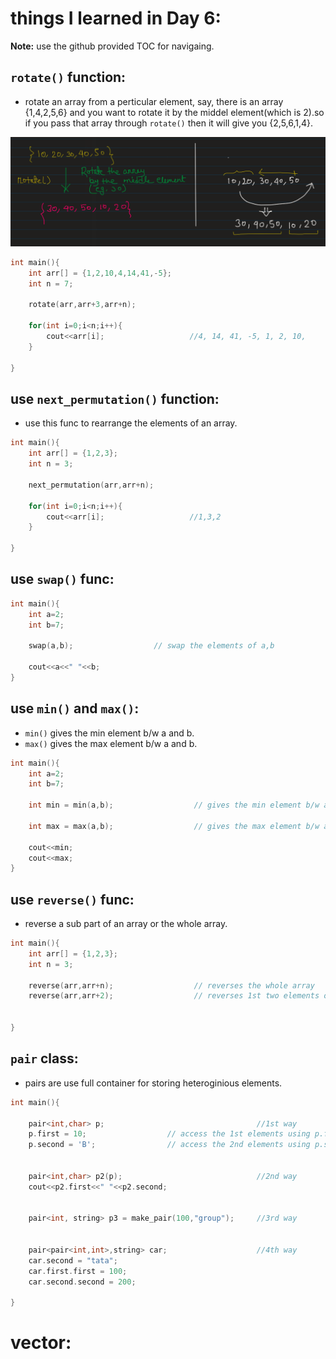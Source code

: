 
# things I learned in Day 6:
**Note:** use the github provided TOC for navigaing.


## `rotate()` function:
- rotate an array from a perticular element, say, there is an array {1,4,2,5,6} and you want to rotate it by the middel element(which is 2).so if you pass that array through `rotate()` then it will give you {2,5,6,1,4}.

<p align="center">
    <img src="../imgs/rotate.png">
</p>

```cpp
int main(){
    int arr[] = {1,2,10,4,14,41,-5};
    int n = 7;
    
    rotate(arr,arr+3,arr+n);            

    for(int i=0;i<n;i++){
        cout<<arr[i];                   //4, 14, 41, -5, 1, 2, 10, 
    }

}
```

## use `next_permutation()` function:
- use this func to rearrange the elements of an array.
```cpp
int main(){
    int arr[] = {1,2,3};
    int n = 3;
    
    next_permutation(arr,arr+n);            

    for(int i=0;i<n;i++){
        cout<<arr[i];                   //1,3,2 
    }

}

```

## use `swap()` func:
```cpp
int main(){
    int a=2;
    int b=7;

    swap(a,b);                  // swap the elements of a,b

    cout<<a<<" "<<b;
}
```

## use `min()` and `max()`:
- `min()` gives the min element b/w a and b.
- `max()` gives the max element b/w a and b.
```cpp
int main(){
    int a=2;
    int b=7;

    int min = min(a,b);                  // gives the min element b/w a and b

    int max = max(a,b);                  // gives the max element b/w a and b
    
    cout<<min;
    cout<<max;
}
```

## use `reverse()` func:
- reverse a sub part of an array or the whole array.
```cpp
int main(){
    int arr[] = {1,2,3};
    int n = 3;
    
    reverse(arr,arr+n);                  // reverses the whole array
    reverse(arr,arr+2);                  // reverses 1st two elements of the arr
    

}
```

## `pair` class:
- pairs are use full container for storing heteroginious elements.
```cpp
int main(){
                                        
    pair<int,char> p;                                  //1st way
    p.first = 10;                  // access the 1st elements using p.firse
    p.second = 'B';                // access the 2nd elements using p.second

    
    pair<int,char> p2(p);                              //2nd way
    cout<<p2.first<<" "<<p2.second;

    
    pair<int, string> p3 = make_pair(100,"group");     //3rd way

    
    pair<pair<int,int>,string> car;                    //4th way
    car.second = "tata";
    car.first.first = 100;
    car.second.second = 200;

}

```
# vector:
 
